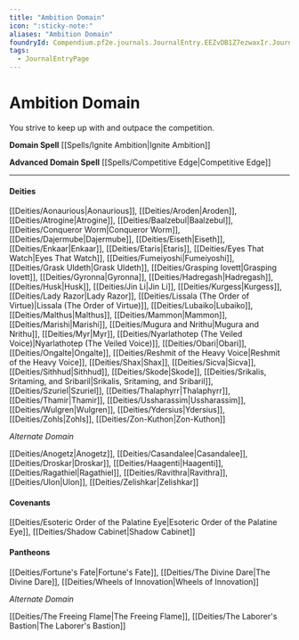 ```yaml
---
title: "Ambition Domain"
icon: ":sticky-note:"
aliases: "Ambition Domain"
foundryId: Compendium.pf2e.journals.JournalEntry.EEZvDB1Z7ezwaxIr.JournalEntryPage.yaMJsfYZmWJLqbFE
tags:
  - JournalEntryPage
---
```


# Ambition Domain
You strive to keep up with and outpace the competition.

**Domain Spell** [[Spells/Ignite Ambition|Ignite Ambition]]

**Advanced Domain Spell** [[Spells/Competitive Edge|Competitive Edge]]

* * *

#### **Deities**

[[Deities/Aonaurious|Aonaurious]], [[Deities/Aroden|Aroden]], [[Deities/Atrogine|Atrogine]], [[Deities/Baalzebul|Baalzebul]], [[Deities/Conqueror Worm|Conqueror Worm]], [[Deities/Dajermube|Dajermube]], [[Deities/Eiseth|Eiseth]], [[Deities/Enkaar|Enkaar]], [[Deities/Etaris|Etaris]], [[Deities/Eyes That Watch|Eyes That Watch]], [[Deities/Fumeiyoshi|Fumeiyoshi]], [[Deities/Grask Uldeth|Grask Uldeth]], [[Deities/Grasping Iovett|Grasping Iovett]], [[Deities/Gyronna|Gyronna]], [[Deities/Hadregash|Hadregash]], [[Deities/Husk|Husk]], [[Deities/Jin Li|Jin Li]], [[Deities/Kurgess|Kurgess]], [[Deities/Lady Razor|Lady Razor]], [[Deities/Lissala (The Order of Virtue)|Lissala (The Order of Virtue)]], [[Deities/Lubaiko|Lubaiko]], [[Deities/Malthus|Malthus]], [[Deities/Mammon|Mammon]], [[Deities/Marishi|Marishi]], [[Deities/Mugura and Nrithu|Mugura and Nrithu]], [[Deities/Myr|Myr]], [[Deities/Nyarlathotep (The Veiled Voice)|Nyarlathotep (The Veiled Voice)]], [[Deities/Obari|Obari]], [[Deities/Ongalte|Ongalte]], [[Deities/Reshmit of the Heavy Voice|Reshmit of the Heavy Voice]], [[Deities/Shax|Shax]], [[Deities/Sicva|Sicva]], [[Deities/Sithhud|Sithhud]], [[Deities/Skode|Skode]], [[Deities/Srikalis, Sritaming, and Sribaril|Srikalis, Sritaming, and Sribaril]], [[Deities/Szuriel|Szuriel]], [[Deities/Thalaphyrr|Thalaphyrr]], [[Deities/Thamir|Thamir]], [[Deities/Ussharassim|Ussharassim]], [[Deities/Wulgren|Wulgren]], [[Deities/Ydersius|Ydersius]], [[Deities/Zohls|Zohls]], [[Deities/Zon-Kuthon|Zon-Kuthon]]

_Alternate Domain_

[[Deities/Anogetz|Anogetz]], [[Deities/Casandalee|Casandalee]], [[Deities/Droskar|Droskar]], [[Deities/Haagenti|Haagenti]], [[Deities/Ragathiel|Ragathiel]], [[Deities/Ravithra|Ravithra]], [[Deities/Ulon|Ulon]], [[Deities/Zelishkar|Zelishkar]]

#### **Covenants**

[[Deities/Esoteric Order of the Palatine Eye|Esoteric Order of the Palatine Eye]], [[Deities/Shadow Cabinet|Shadow Cabinet]]

#### **Pantheons**

[[Deities/Fortune's Fate|Fortune's Fate]], [[Deities/The Divine Dare|The Divine Dare]], [[Deities/Wheels of Innovation|Wheels of Innovation]]

_Alternate Domain_

[[Deities/The Freeing Flame|The Freeing Flame]], [[Deities/The Laborer's Bastion|The Laborer's Bastion]]